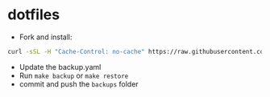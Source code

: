 # dotfiles

- Fork and install:

```bash
curl -sSL -H "Cache-Control: no-cache" https://raw.githubusercontent.com/theArtechnology/dotfiles/main/install.sh | bash -s
```

- Update the backup.yaml
- Run `make backup` or `make restore`
- commit and push the `backups` folder

